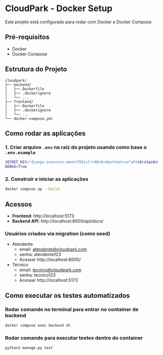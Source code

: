 # CloudPark - Docker Setup

Este projeto está configurado para rodar com Docker e Docker Compose.

## Pré-requisitos

- Docker
- Docker Compose

## Estrutura do Projeto

```
cloudpark/
├── backend/
│   ├── Dockerfile
│   ├── .dockerignore
│   └── ...
├── frontend/
│   ├── Dockerfile
│   ├── .dockerignore
│   └── ...
└── docker-compose.yml
```

## Como rodar as aplicações

### 1. Criar arquivo `.env` na raiz do projeto usando como base o `.env.example`

```bash
SECRET_KEY="django-insecure-omunt755isl)+0@+6+dqsnl4otcua^whl#$ro1qs6@nezq%9!2"
DEBUG=True
```

### 2. Construir e iniciar as aplicações

```bash
docker compose up --build
```

## Acessos

- **Frontend**: http://localhost:5173
- **Backend API**: http://localhost:8000/api/docs/

### Usuários criados via migration (como seed)

- Atendente
    - email: atendente@cloudpark.com
    - senha: atendente123
    - Acessar http://localhost:8000/
- Técnico
    - email: tecnico@cloudpark.com
    - senha: tecnico123
    - Acessar http://localhost:5173

## Como executar os testes automatizados

### Rodar comando no terminal para entrar no container de backend

```bash
docker compose exec backend sh
```

### Rodar comando para executar testes dentro do container

```bash
python3 manage.py test
```
